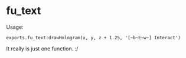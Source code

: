 # fu_text
Usage:
```
exports.fu_text:drawHologram(x, y, z + 1.25, '[~b~E~w~] Interact')
```
It really is just one function. :/
